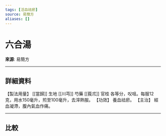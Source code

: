```yaml
---
tags: [活血祛瘀]
source: 易簡方
aliases: []
---
```


# 六合湯

**來源**: 易簡方  

---

## 詳細資料
【製法用量】 [[當歸]] 生地 [[川芎]] 芍藥 [[莪朮]] 官桂
各等分，㕮咀。每服12克，用水150毫升，煎至100毫升，去滓熱服。
【功效】
養血祛瘀。
【主治】
經血凝滯，腹內氣血作痛。

---

## 比較
